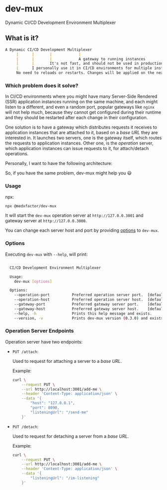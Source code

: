 # dev-mux

Dynamic CI/CD Development Environment Multiplexer

## What is it?

```md
A Dynamic CI/CD Development Multiplexer
     |      |       |            |
     |      |       |            A gateway to running instances
     |      |       It's not fast, and should not be used in production
     |      I personally use it in CI/CD environments for multiple instances
     No need to reloads or restarts. Changes will be applied on the next request
```

### Which problem does it solve?

In CI/CD environments where you might have many Server-Side Rendered (SSR) application instances running on the same machine, and each might listen to a different, and even a random port, popular gateways like `nginx` will not help much, because they cannot get configured during their runtime and they should be restarted after each change in their configuration.

One solution is to have a gateway which distributes requests it receives to application instances that are attached to it, based on a _base URL_ they are interested in. It launches two servers, one is the gateway itself, which routes the requests to application instances. Other one, is the _operation_ server, which application instances can issue requests to it, for attach/detach operations.

Personally, I want to have the following architecture:

<!-- TODO: Add diagram image -->
<!-- ![diagram to scenario dev-mux works best]() -->

So, if you have the same problem, dev-mux might help you 😃

### Usage

npx:

  ```sh
  npx @medxfactor/dev-mux
  ```

It will start the `dev-mux` operation server at `http://127.0.0.3001` and gateway server at `http://127.0.0.3000`.

You can change each server host and port by providing [options](#options) to `dev-mux`.

### Options

Executing `dev-mux` with `--help`, will print:

```sh

  CI/CD Development Environment Multiplexer

  Usage:
    dev-mux [options]

  Options:
    --operation-port          Preferred operation server port.  [default: 3001]
    --operation-host          Preferred operation server host.  [default: '127.0.0.1']
    --gateway-port            Preferred gateway server port.    [default: 3000]
    --gateway-host            Preferred gateway server host.    [default: '127.0.0.1']
    --help, -h                Prints this help message and exists.
    --version, -v             Prints dev-mux version (0.3.0) and exists.

```

### Operation Server Endpoints

Operation server have two endpoints:

- `PUT /attach`:

  Used to request for attaching a server to a _base URL_.

  Example:

  ```sh
  curl \
      --request PUT \
      --url http://localhost:3001/add-me \
      --header 'Content-Type: application/json' \
      --data '{
          "host": "127.0.0.1",
          "port": 8090,
          "listeningUrl": "/send-me"
      }'
  ```

- `PUT /detach`:

  Used to request for detaching a server from a _base URL_.

  Example:

  ```sh
  curl \
      --request PUT \
      --url http://localhost:3001/add-me \
      --header 'Content-Type: application/json' \
      --data '{
          "listeningUrl": "/im-listening"
      }'
  ```
